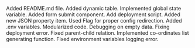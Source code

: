 Added README.md file.
Added dynamic table.
Implemented global state variable.
Added form submit component.
Add deployment script.
Added new JSON property item.
Used Flag for proper config redirection.
Added .env variables.
Modularized code.
Debugging on empty data.
Fixing deployment error.
Fixed parent-child relation.
Implemented co-ordinates list generating function.
Fixed environment variables logging error.
